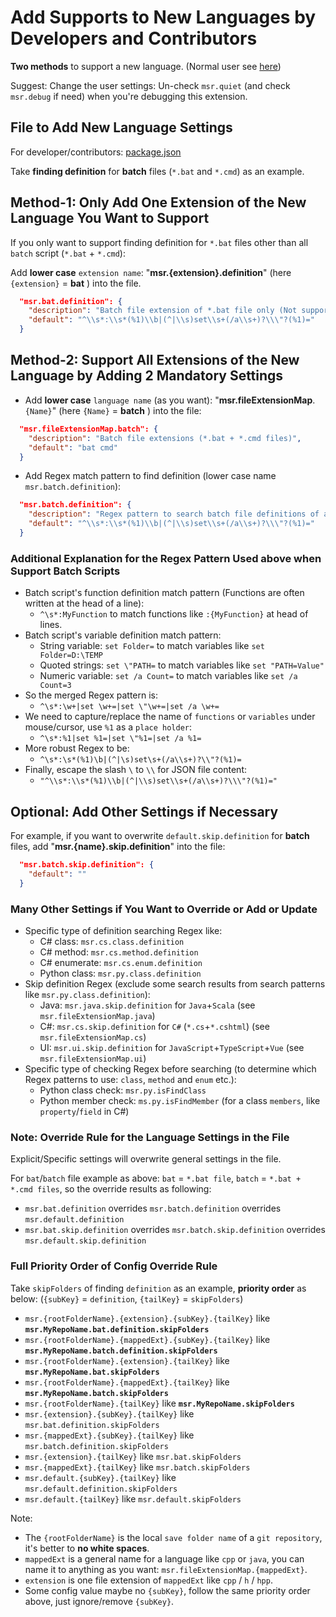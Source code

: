 # Add Supports to New Languages by Developers and Contributors

**Two methods** to support a new language. (Normal user see [here](https://github.com/qualiu/vscode-msr/blob/master/README.md#easy-to-support-new-languages))

Suggest: Change the user settings: Un-check `msr.quiet` (and check `msr.debug` if need) when you're debugging this extension.

## File to Add New Language Settings

For developer/contributors: [package.json](https://github.com/qualiu/vscode-msr/blob/master/package.json)

Take **finding definition** for **batch** files (`*.bat` and `*.cmd`) as an example.

## Method-1: Only Add One Extension of the New Language You Want to Support

If you only want to support finding definition for `*.bat` files other than all `batch` script (`*.bat` + `*.cmd`):

Add **lower case** `extension name`: "**msr.{extension}.definition**" (here `{extension}` = **bat** ) into the file.

```json
  "msr.bat.definition": {
    "description": "Batch file extension of *.bat file only (Not support *.cmd file).",
    "default": "^\\s*:\\s*(%1)\\b|(^|\\s)set\\s+(/a\\s+)?\\\"?(%1)="
  }
```

## Method-2: Support All Extensions of the New Language by Adding 2 Mandatory Settings

- Add **lower case** `language name` (as you want): "**msr.fileExtensionMap**.`{Name}`" (here `{Name}` = **batch** ) into the file:

```json
  "msr.fileExtensionMap.batch": {
    "description": "Batch file extensions (*.bat + *.cmd files)",
    "default": "bat cmd"
  }
```

- Add Regex match pattern to find definition (lower case name `msr.batch.definition`):

```json
  "msr.batch.definition": {
    "description": "Regex pattern to search batch file definitions of a function or variable.",
    "default": "^\\s*:\\s*(%1)\\b|(^|\\s)set\\s+(/a\\s+)?\\\"?(%1)="
  }
```

### Additional Explanation for the Regex Pattern Used above when Support Batch Scripts

- Batch script's function definition match pattern (Functions are often written at the head of a line):
  - `^\s*:MyFunction` to match functions like `:{MyFunction}` at head of lines.
- Batch script's variable definition match pattern:
  - String variable: `set Folder=` to match variables like `set Folder=D:\TEMP`
  - Quoted strings: `set \"PATH=` to match variables like `set "PATH=Value"`
  - Numeric variable: `set /a Count=` to match variables like `set /a Count=3`
- So the merged Regex pattern is:
  - `^\s*:\w+|set \w+=|set \"\w+=|set /a \w+=`
- We need to capture/replace the name of `functions` or `variables` under mouse/cursor, use `%1` as a `place holder`:
  - `^\s*:%1|set %1=|set \"%1=|set /a %1=`
- More robust Regex to be:
  - `^\s*:\s*(%1)\b|(^|\s)set\s+(/a\\s+)?\\"?(%1)=`
- Finally, escape the slash `\` to `\\` for JSON file content:
  - `"^\\s*:\\s*(%1)\\b|(^|\\s)set\\s+(/a\\s+)?\\\"?(%1)="`

## Optional: Add Other Settings if Necessary

For example, if you want to overwrite `default.skip.definition` for **batch** files, add "**msr.{name}.skip.definition**" into the file:

```json
  "msr.batch.skip.definition": {
    "default": ""
  }
```
  
### Many Other Settings if You Want to Override or Add or Update

- Specific type of definition searching Regex like:
  - C# class: `msr.cs.class.definition`
  - C# method: `msr.cs.method.definition`
  - C# enumerate: `msr.cs.enum.definition`
  - Python class: `msr.py.class.definition`
- Skip definition Regex (exclude some search results from search patterns like `msr.py.class.definition`):
  - Java: `msr.java.skip.definition` for `Java`+`Scala` (see `msr.fileExtensionMap.java`)
  - C#: `msr.cs.skip.definition` for `C#` (`*.cs`+`*.cshtml`) (see `msr.fileExtensionMap.cs`)
  - UI: `msr.ui.skip.definition` for `JavaScript`+`TypeScript`+`Vue` (see `msr.fileExtensionMap.ui`)
- Specific type of checking Regex before searching (to determine which Regex patterns to use: `class`, `method` and `enum` etc.):
  - Python class check: `msr.py.isFindClass`
  - Python member check: `ms.py.isFindMember` (for a class `members`, like `property`/`field` in C#)

### Note: Override Rule for the Language Settings in the File

Explicit/Specific settings will overwrite general settings in the file.

For `bat`/`batch` file example as above: `bat` = `*.bat file`, `batch` = `*.bat + *.cmd files`, so the override results as following:

- `msr.bat.definition` overrides `msr.batch.definition` overrides `msr.default.definition`
- `msr.bat.skip.definition` overrides `msr.batch.skip.definition` overrides `msr.default.skip.definition`

### Full Priority Order of Config Override Rule

Take `skipFolders` of finding `definition` as an example, **priority order** as below: (`{subKey}` = `definition`, `{tailKey}` = `skipFolders`)

- `msr.{rootFolderName}.{extension}.{subKey}.{tailKey}` like **`msr.MyRepoName.bat.definition.skipFolders`**
- `msr.{rootFolderName}.{mappedExt}.{subKey}.{tailKey}` like **`msr.MyRepoName.batch.definition.skipFolders`**
- `msr.{rootFolderName}.{extension}.{tailKey}` like **`msr.MyRepoName.bat.skipFolders`**
- `msr.{rootFolderName}.{mappedExt}.{tailKey}` like **`msr.MyRepoName.batch.skipFolders`**
- `msr.{rootFolderName}.{tailKey}` like **`msr.MyRepoName.skipFolders`**
- `msr.{extension}.{subKey}.{tailKey}` like `msr.bat.definition.skipFolders`
- `msr.{mappedExt}.{subKey}.{tailKey}` like `msr.batch.definition.skipFolders`
- `msr.{extension}.{tailKey}` like `msr.bat.skipFolders`
- `msr.{mappedExt}.{tailKey}` like `msr.batch.skipFolders`
- `msr.default.{subKey}.{tailKey}` like `msr.default.definition.skipFolders`
- `msr.default.{tailKey}` like `msr.default.skipFolders`
  
Note:

- The `{rootFolderName}` is the local `save folder name` of a `git repository`, it's better to **no white spaces**.
- `mappedExt` is a general name for a language like `cpp` or `java`, you can name it to anything as you want: `msr.fileExtensionMap.{mappedExt}`.
- `extension` is one file extension of `mappedExt` like `cpp` / `h` / `hpp`.
- Some config value maybe no `{subKey}`, follow the same priority order above, just ignore/remove `{subKey}`.

